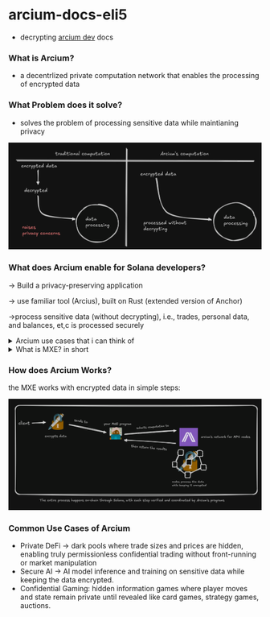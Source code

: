 # arcium-docs-eli5

- decrypting [arcium dev](https://docs.arcium.com/developers) docs

### What is Arcium?
- a decentrlized private computation network that enables the processing of encrypted data

### What Problem does it solve?
- solves the problem of processing sensitive data while maintianing privacy

![Alt text](/excali-images/img1.png)

### What does Arcium enable for Solana developers?
→ Build a privacy-preserving application

→ use familiar tool (Arcius), built on Rust (extended version of Anchor)

→process sensitive data (without decrypting), i.e., trades, personal data, and balances, et,c is processed securely

<details>
<summary>Arcium use cases that i can think of </summary>

1. Secure Portfolio - a privacy-preserving portfolio tracking application that allows users to monitor their crypto investments, share performance insights, and receive personalized recommendations without exposing their actual holdings or wallet addresses.
2. PrivateTip - A Solana-based dApp that lets content creators receive private, on-chain tips from followers. Using Arcium’s MPC encryption, supporters can send micro-payments or “tips” without revealing their identities or amounts, while creators transparently see their rewards.
</details>

<details>
<summary> What is MXE? in short</summary>
- Multi-Party eXecution Environments --> customizable environments where computational tasks are executed securely
- are virtual machines for Arcium's supercomputer

MXEs are highly configurable, aspects that can be configured are
- Authority -> who is allowed to initiate an MXE
- Cluster -> what nodes are allowed and mandated to participate the MXE
- Protocol used
- IOSchema -> where input data comes and where output data can be written
- computation definition - what operations are allowed in the data in MXEs and how are these operations defined.
</details>

### How does Arcium Works?
the MXE works with encrypted data in simple steps:

![Image](./excali-images/img2.png)

### Common Use Cases of Arcium
- Private DeFi -> dark pools where trade sizes and prices are hidden, enabling truly permissionless confidential trading without front-running or market manipulation
- Secure AI -> AI model inference and training on sensitive data while keeping the data encrypted.
- Confidential Gaming: hidden information games where player moves and state remain private until revealed like card games, strategy games, auctions.